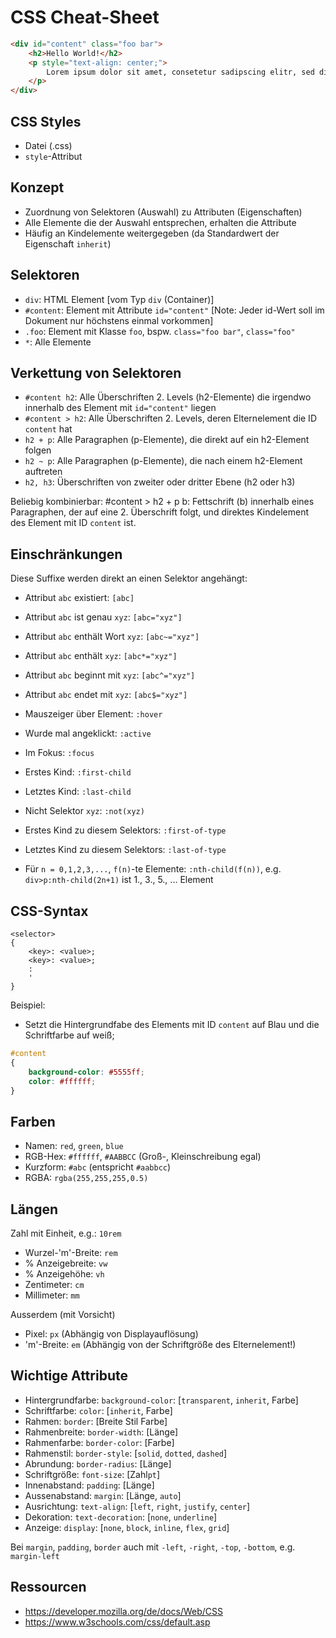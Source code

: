 CSS Cheat-Sheet
===============

```html
<div id="content" class="foo bar">
	<h2>Hello World!</h2>
	<p style="text-align: center;">
		Lorem ipsum dolor sit amet, consetetur sadipscing elitr, sed diam nonumy eirmod tempor invidunt ut labore et dolore magna aliquyam erat, <b>sed</b> diam voluptua.
	</p>
</div>
```

CSS Styles
----------

- Datei (.css)
- `style`-Attribut

Konzept
-------

- Zuordnung von Selektoren (Auswahl) zu Attributen (Eigenschaften)
- Alle Elemente die der Auswahl entsprechen, erhalten die Attribute
- Häufig an Kindelemente weitergegeben (da Standardwert der Eigenschaft `inherit`)

Selektoren
----------

- `div`: HTML Element [vom Typ `div` (Container)]
- `#content`: Element mit Attribute `id="content"` [Note: Jeder id-Wert soll im Dokument nur höchstens einmal vorkommen]
- `.foo`: Element mit Klasse `foo`, bspw. `class="foo bar"`, `class="foo"`
- `*`: Alle Elemente

Verkettung von Selektoren
-------------------------

- `#content h2`: Alle Überschriften 2. Levels (h2-Elemente) die irgendwo innerhalb des Element mit `id="content"` liegen
- `#content > h2`: Alle Überschriften 2. Levels, deren Elternelement die ID `content` hat
- `h2 + p`: Alle Paragraphen (p-Elemente), die direkt auf ein h2-Element folgen
- `h2 ~ p`: Alle Paragraphen (p-Elemente), die nach einem h2-Element auftreten
- `h2, h3`: Überschriften von zweiter oder dritter Ebene (h2 oder h3)

Beliebig kombinierbar: #content > h2 + p b:
	Fettschrift (b) innerhalb eines Paragraphen, der auf eine 2. Überschrift folgt, und direktes Kindelement des Element mit ID `content` ist.

Einschränkungen
---------------

Diese Suffixe werden direkt an einen Selektor angehängt:

- Attribut `abc` existiert: `[abc]`
- Attribut `abc` ist genau `xyz`: `[abc="xyz"]`
- Attribut `abc` enthält Wort `xyz`: `[abc~="xyz"]`
- Attribut `abc` enthält `xyz`: `[abc*="xyz"]`
- Attribut `abc` beginnt mit `xyz`: `[abc^="xyz"]`
- Attribut `abc` endet mit `xyz`: `[abc$="xyz"]`

- Mauszeiger über Element: `:hover`
- Wurde mal angeklickt: `:active`
- Im Fokus: `:focus`
- Erstes Kind: `:first-child`
- Letztes Kind: `:last-child`
- Nicht Selektor `xyz`: `:not(xyz)`
- Erstes Kind zu diesem Selektors: `:first-of-type`
- Letztes Kind zu diesem Selektors: `:last-of-type`
- Für `n = 0,1,2,3,...`, `f(n)`-te Elemente: `:nth-child(f(n))`, e.g. `div>p:nth-child(2n+1)` ist 1., 3., 5., ... Element


CSS-Syntax
----------

```
<selector>
{
	<key>: <value>;
	<key>: <value>;
	:
	'
}
```

Beispiel:
- Setzt die Hintergrundfabe des Elements mit ID `content` auf Blau und die Schriftfarbe auf weiß;

```css
#content
{
	background-color: #5555ff;
	color: #ffffff;
}
```

Farben
------

- Namen: `red`, `green`, `blue`
- RGB-Hex: `#ffffff`, `#AABBCC` (Groß-, Kleinschreibung egal)
- Kurzform: `#abc` (entspricht `#aabbcc`)
- RGBA: `rgba(255,255,255,0.5)`

Längen
------

Zahl mit Einheit, e.g.: `10rem`

- Wurzel-'m'-Breite: `rem`
- % Anzeigebreite: `vw`
- % Anzeigehöhe: `vh`
- Zentimeter: `cm`
- Millimeter: `mm`

Ausserdem (mit Vorsicht)

- Pixel: `px` (Abhängig von Displayauflösung)
- 'm'-Breite: `em` (Abhängig von der Schriftgröße des Elternelement!)

Wichtige Attribute
------------------

- Hintergrundfarbe: `background-color`: [`transparent`, `inherit`, Farbe]
- Schriftfarbe: `color`: [`inherit`, Farbe]
- Rahmen: `border`: [Breite Stil Farbe]
- Rahmenbreite: `border-width`: [Länge]
- Rahmenfarbe: `border-color`: [Farbe]
- Rahmenstil: `border-style`: [`solid`, `dotted`, `dashed`]
- Abrundung: `border-radius`: [Länge]
- Schriftgröße: `font-size`: [Zahl`pt`]
- Innenabstand: `padding`: [Länge]
- Aussenabstand: `margin`: [Länge, `auto`]
- Ausrichtung: `text-align`: [`left`, `right`, `justify`, `center`]
- Dekoration: `text-decoration`: [`none`, `underline`]
- Anzeige: `display`: [`none`, `block`, `inline`, `flex`, `grid`]

Bei `margin`, `padding`, `border` auch mit `-left`, `-right`, `-top`, `-bottom`, e.g. `margin-left`

Ressourcen
----------

- https://developer.mozilla.org/de/docs/Web/CSS
- https://www.w3schools.com/css/default.asp
